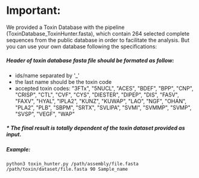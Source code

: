 # Important:
We provided a Toxin Database with the pipeline (ToxinDatabase_ToxinHunter.fasta), which contain 264 selected complete sequences from the public database in order to facilitate the analysis. But you can use your own database following the specifications:

##### Header of toxin database fasta file should be formated as follow:
- ids/name separated by '_'
- the last name should be the toxin code
- accepted toxin codes:
"3FTx", "5NUCL", "ACES", "BDEF", "BPP", "CNP", "CRISP", "CTL", "CVF", "CYS", "DIESTER",
                         "DIPEP", "DIS", "FA5V", "FAXV", "HYAL", "IPLA2", "KUNZ", "KUWAP", "LAO", "NGF", "OHAN",
                         "PLA2", "PLB", "SBPM", "SRTX", "SVLIPA", "SVMI", "SVMMP", "SVMP", "SVSP", "VEGF", "WAP"

##### * The final result is totally dependent of the toxin dataset provided as input.

##### Example:
```
python3 toxin_hunter.py /path/assembly/file.fasta /path/toxin/dataset/file.fasta 90 Sample_name
```
